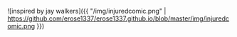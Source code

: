 ![inspired by jay walkers]({{ "/img/injuredcomic.png" | https://github.com/erose1337/erose1337.github.io/blob/master/img/injuredcomic.png }})